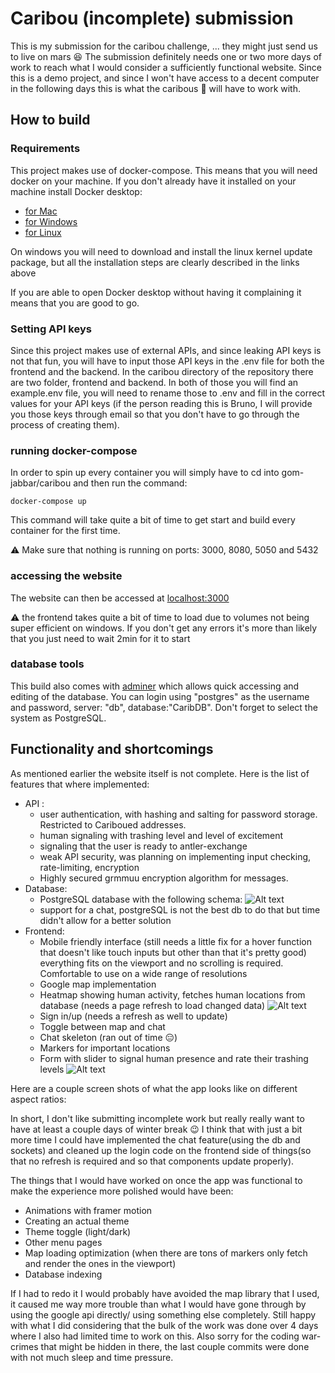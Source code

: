 # Caribou (incomplete) submission
This is my submission for the caribou challenge, ... they might just send us to live on mars :laughing:
The submission definitely needs one or two more days of work to reach what I would consider a sufficiently functional website. Since this is a demo project, and since I won't  have access to a decent computer in the following days this is what the caribous :deer: will have to work with.

## How to build
### Requirements
This project makes use of docker-compose. This means that you will need docker on your machine.
If you don't already have it installed on your machine install Docker desktop:
* [for Mac](https://docs.docker.com/desktop/mac/install/)
* [for Windows](https://docs.docker.com/desktop/windows/install/)
* [for Linux](https://docs.docker.com/compose/install/) 

On windows you will need to download and install the linux kernel update package, but all the installation steps are clearly described in the links above

If you are able to open Docker desktop without having it complaining it means that you are good to go.
### Setting API keys
Since this project makes use of external APIs, and since leaking API keys is not that fun, you will have to input those API keys in the .env file for both the frontend and the backend.
In the caribou directory of the repository there are two folder, frontend and backend. In both of those you will find an example.env file, you will need to rename those to .env and fill in the correct values for your API keys (if the person reading this is Bruno, I will provide you those keys through email so that you don't have to go through the process of creating them).
### running docker-compose
In order to spin up every container you will simply have to cd into gom-jabbar/caribou and then run the command:

    docker-compose up
This command will take quite  a bit of time to get start and build every container for the first time.

:warning: Make sure that nothing is running on ports: 3000, 8080, 5050 and 5432

### accessing the website
The website can then be accessed at [localhost:3000](http://localhost:3000/)

:warning: the frontend takes quite a bit of time to load due to volumes not being super efficient on windows. If you don't  get any errors it's more than likely that you just need to wait 2min for it to start
### database tools
This build also comes with [adminer](http://localhost:8080/) which allows quick accessing and editing of the database. You can login using "postgres" as the username and password, server: "db", database:"CaribDB". Don't forget to select the system as PostgreSQL.
## Functionality and shortcomings
As mentioned earlier the website itself is not complete. Here is the list of features that where implemented:
* API : 
	 * user authentication, with hashing and salting for password storage. Restricted to Cariboued addresses.
	 * human signaling with trashing level and level of excitement
	 * signaling that the user is ready to antler-exchange
	 * weak API security, was planning on implementing input checking, rate-limiting, encryption
	 * Highly secured grmmuu encryption algorithm for messages.
* Database:
	* PostgreSQL database with the following schema: 
	![Alt text](/img/Shema.png?raw=true "Schema")
	*  support for a chat, postgreSQL is not the best db to do that but time didn't  allow for a better solution
* Frontend:
	* Mobile friendly interface (still needs a little fix for a hover function that doesn't like touch inputs but other than that it's  pretty good) everything fits on the viewport and no scrolling is required. Comfortable to use on a wide range of resolutions
	* Google map  implementation
	* Heatmap showing human activity, fetches human locations from database (needs a page refresh to load changed data)
  ![Alt text](/img/Heatmap.png?raw=true "heatmap")
	* Sign in/up (needs a refresh as well to update)
	* Toggle between map and chat
	*  Chat skeleton (ran out of time :expressionless:)
	*  Markers for important locations
	*  Form with slider to signal human presence and rate their trashing levels
  ![Alt text](/img/SignalHuman.png?raw=true "signal human prompt")


Here are a couple screen shots of what the app looks like on different aspect ratios:




In short, I don't like submitting incomplete work but really really want to have at least a couple days of winter break :wink:
I think that with just a bit more time I could have implemented the chat feature(using the db and sockets) and cleaned up the login code on the frontend side of things(so that no refresh is required and so that components update properly).

The things that I would have worked on once the app was functional to make the experience more polished would have been:
* Animations with framer motion
* Creating an actual theme
* Theme toggle (light/dark)
* Other menu pages
* Map loading optimization (when there are tons of markers only fetch and render the ones in the viewport)
* Database indexing

If I had to redo it I would probably have avoided the map library that I used, it caused me way more trouble than what I would have gone through by using the google api directly/ using something else completely.
Still happy with what I did considering that the bulk of the work was done over 4 days where I also had limited time to work on this.
Also sorry for the coding  war-crimes that might be hidden in there, the last couple commits were done with not much sleep and time pressure.